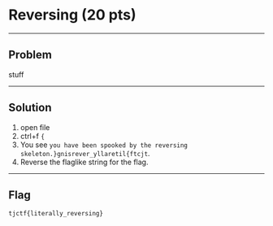 # Reversing (20 pts)

---

## Problem
stuff

---

## Solution

1. open file<br>
2. ctrl+f `{`<br>
3. You see `you have been spooked by the reversing skeleton.}gnisrever_yllaretil{ftcjt`.
4. Reverse the flaglike string for the flag.



---

## Flag
`tjctf{literally_reversing}`

